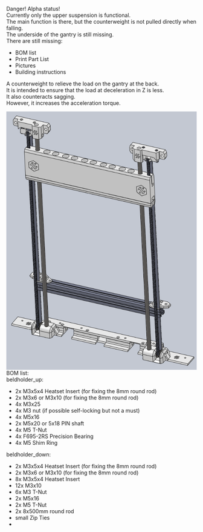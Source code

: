 Danger! Alpha status!<br>
Currently only the upper suspension is functional.<br>
The main function is there, but the counterweight is not pulled directly when falling.<br>
The underside of the gantry is still missing.<br>
There are still missing:<br>
- BOM list
- Print Part List
- Pictures
- Building instructions

A counterweight to relieve the load on the gantry at the back.<br>
It is intended to ensure that the load at deceleration in Z is less.<br>
It also counteracts sagging.<br>
However, it increases the acceleration torque.<br>

<img src='images/group_1.png' align="left"><br>
<br>
BOM list:<br>
beldholder_up:
- 2x M3x5x4 Heatset Insert (for fixing the 8mm round rod)
- 2x M3x6 or M3x10 (for fixing the 8mm round rod)
- 4x M3x25
- 4x M3 nut (if possible self-locking but not a must)
- 4x M5x16
- 2x M5x20 or 5x18 PIN shaft
- 4x M5 T-Nut
- 4x F695-2RS Precision Bearing
- 4x M5 Shim Ring

beldholder_down:
- 2x M3x5x4 Heatset Insert (for fixing the 8mm round rod)
- 2x M3x6 or M3x10 (for fixing the 8mm round rod)
- 8x M3x5x4 Heatset Insert
- 12x M3x10
- 6x M3 T-Nut
- 2x M5x16
- 2x M5 T-Nut
- 2x 8x500mm round rod
- small Zip Ties
- 

